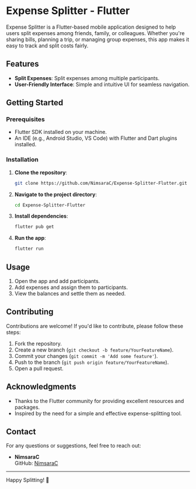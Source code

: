 # Expense Splitter - Flutter

Expense Splitter is a Flutter-based mobile application designed to help users split expenses among friends, family, or colleagues. Whether you're sharing bills, planning a trip, or managing group expenses, this app makes it easy to track and split costs fairly.

## Features

- **Split Expenses**: Split expenses among multiple participants.
- **User-Friendly Interface**: Simple and intuitive UI for seamless navigation.

## Getting Started

### Prerequisites

- Flutter SDK installed on your machine.
- An IDE (e.g., Android Studio, VS Code) with Flutter and Dart plugins installed.

### Installation

1. **Clone the repository**:
   ```bash
   git clone https://github.com/NimsaraC/Expense-Splitter-Flutter.git
   ```

2. **Navigate to the project directory**:
   ```bash
   cd Expense-Splitter-Flutter
   ```

3. **Install dependencies**:
   ```bash
   flutter pub get
   ```

4. **Run the app**:
   ```bash
   flutter run
   ```

## Usage

1. Open the app and add participants.
2. Add expenses and assign them to participants.
3. View the balances and settle them as needed.

## Contributing

Contributions are welcome! If you'd like to contribute, please follow these steps:

1. Fork the repository.
2. Create a new branch (`git checkout -b feature/YourFeatureName`).
3. Commit your changes (`git commit -m 'Add some feature'`).
4. Push to the branch (`git push origin feature/YourFeatureName`).
5. Open a pull request.

## Acknowledgments

- Thanks to the Flutter community for providing excellent resources and packages.
- Inspired by the need for a simple and effective expense-splitting tool.

## Contact

For any questions or suggestions, feel free to reach out:

- **NimsaraC**  
  GitHub: [NimsaraC](https://github.com/NimsaraC) 

---

Happy Splitting! 💸
